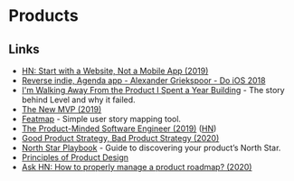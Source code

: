 # Products


## Links

- [HN: Start with a Website, Not a Mobile App (2019)](https://news.ycombinator.com/item?id=18824993)
- [Reverse indie, Agenda app - Alexander Griekspoor - Do iOS 2018](https://www.youtube.com/watch?v=NI8yYmqHahE)
- [I'm Walking Away From the Product I Spent a Year Building](https://www.derrickreimer.com/essays/2019/05/17/im-walking-away-from-the-product-i-spent-a-year-building.html) - The story behind Level and why it failed.
- [The New MVP (2019)](https://johnpalmer.site/#/newmvp)
- [Featmap](https://github.com/amborle/featmap) - Simple user story mapping tool.
- [The Product-Minded Software Engineer (2019)](https://blog.pragmaticengineer.com/the-product-minded-engineer/) ([HN](https://news.ycombinator.com/item?id=21732027))
- [Good Product Strategy, Bad Product Strategy (2020)](https://twitter.com/shreyas/status/1244810075908128768)
- [North Star Playbook](https://amplitude.com/north-star) - Guide to discovering your product’s North Star.
- [Principles of Product Design](http://bokardo.com/principles-of-product-design/)
- [Ask HN: How to properly manage a product roadmap? (2020)](https://news.ycombinator.com/item?id=22827275)
